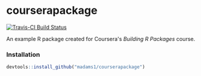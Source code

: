 # courserapackage

[![Travis-CI Build Status](https://travis-ci.org/madams1/courserapackage.svg?branch=master)](https://travis-ci.org/madams1/courserapackage)

An example R package created for Coursera's _Building R Packages_ course.

### Installation

```r
devtools::install_github("madams1/courserapackage")
```
